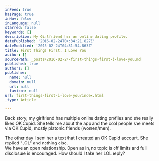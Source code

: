 ```yaml
---
inFeed: true
hasPage: true
inNav: false
inLanguage: null
starred: false
keywords: []
description: My Girlfriend has an online dating profile.
datePublished: '2016-02-24T04:34:21.827Z'
dateModified: '2016-02-24T04:31:54.863Z'
title: First Things First. I Love You
author: []
sourcePath: _posts/2016-02-24-first-things-first-i-love-you.md
published: true
authors: []
publisher:
  name: null
  domain: null
  url: null
  favicon: null
url: first-things-first-i-love-you/index.html
_type: Article

---
```

Back story, my girlfriend has multiple online dating profiles and she really likes OK Cupid. She tells me about the app and the cool people she meets via OK Cupid, mostly platonic friends (women/men).

The other day I sent her a text that I created an OK Cupid account. She replied "LOL" and nothing else.  
We have an open relationship. Open as in, no topic is off limits and full disclosure is encouraged. How should I take her LOL reply?